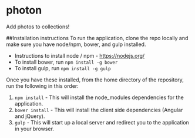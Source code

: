 # photon
Add photos to collections!

##Installation instructions
To run the application, clone the repo locally and make sure you have node/npm, bower, and gulp installed.
  - Instructions to install node / npm - https://nodejs.org/
  - To install bower, run <code>npm install -g bower</code>
  - To install gulp, run <code>npm install -g gulp</code>

Once you have these installed, from the home directory of the repository, run the following in this order:<br>

1) <code>npm install</code> - This will install the node_modules dependencies for the application.<br>
2) <code>bower install</code> - This will install the client side dependencies (Angular and jQuery).<br>
3) <code>gulp</code> - This will start up a local server and redirect you to the application in your browser.




